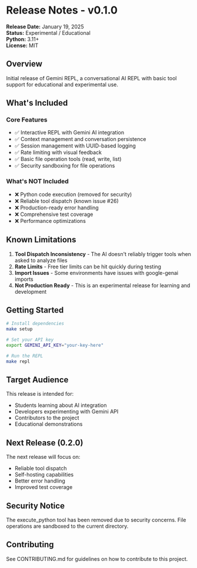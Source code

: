 # Release Notes - v0.1.0

**Release Date:** January 19, 2025  
**Status:** Experimental / Educational  
**Python:** 3.11+  
**License:** MIT

## Overview

Initial release of Gemini REPL, a conversational AI REPL with basic tool support for educational and experimental use.

## What's Included

### Core Features
- ✅ Interactive REPL with Gemini AI integration
- ✅ Context management and conversation persistence
- ✅ Session management with UUID-based logging
- ✅ Rate limiting with visual feedback
- ✅ Basic file operation tools (read, write, list)
- ✅ Security sandboxing for file operations

### What's NOT Included
- ❌ Python code execution (removed for security)
- ❌ Reliable tool dispatch (known issue #26)
- ❌ Production-ready error handling
- ❌ Comprehensive test coverage
- ❌ Performance optimizations

## Known Limitations

1. **Tool Dispatch Inconsistency** - The AI doesn't reliably trigger tools when asked to analyze files
2. **Rate Limits** - Free tier limits can be hit quickly during testing
3. **Import Issues** - Some environments have issues with google-genai imports
4. **Not Production Ready** - This is an experimental release for learning and development

## Getting Started

```bash
# Install dependencies
make setup

# Set your API key
export GEMINI_API_KEY="your-key-here"

# Run the REPL
make repl
```

## Target Audience

This release is intended for:
- Students learning about AI integration
- Developers experimenting with Gemini API
- Contributors to the project
- Educational demonstrations

## Next Release (0.2.0)

The next release will focus on:
- Reliable tool dispatch
- Self-hosting capabilities
- Better error handling
- Improved test coverage

## Security Notice

The execute_python tool has been removed due to security concerns. File operations are sandboxed to the current directory.

## Contributing

See CONTRIBUTING.md for guidelines on how to contribute to this project.
